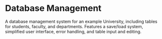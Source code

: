# Database Management
A database management system for an example University, including tables for students, faculty, and departments. Features a save/load system, simplified user interface, error handling, and table input and editing.

